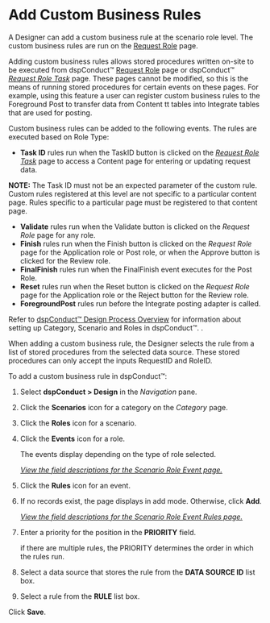 # Add Custom Business Rules

A Designer can add a custom business rule at the scenario role level.
The custom business rules are run on the [Request
Role](../Page_Desc/Request_Role_H.htm) page.

Adding custom business rules allows stored procedures written on-site to
be executed from dspConduct™ [Request
Role](../Page_Desc/Request_Role_H.htm) page or dspConduct™
<span style="font-style: italic;">[Request Role
Task](../Page_Desc/Request_Role_Task.htm)</span> page. These pages
cannot be modified, so this is the means of running stored procedures
for certain events on these pages. For example, using this feature a
user can register custom business rules to the Foreground Post to
transfer data from Content tt tables into Integrate tables that are used
for posting.

Custom business rules can be added to the following events. The rules
are executed based on Role Type:

  - **Task ID** rules run when the TaskID button is clicked on the
    <span style="font-style: italic;">[Request Role
    Task](../Page_Desc/Request_Role_Task.htm)</span> page to access a
    Content page for entering or updating request data.

**NOTE:** The Task ID must not be an expected parameter of the custom
rule. Custom rules registered at this level are not specific to a
particular content page. Rules specific to a particular page must be
registered to that content page.

  - **Validate** rules run when the Validate button is clicked on the
    <span style="font-style: italic;">Request Role</span> page for any
    role.
  - **Finish** rules run when the Finish button is clicked on the
    <span style="font-style: italic;">Request Role</span> page for the
    Application role or Post role, or when the Approve button is clicked
    for the Review role.
  - **FinalFinish** rules run when the FinalFinish event executes for
    the Post Role.
  - **Reset** rules run when the Reset button is clicked on the
    <span style="font-style: italic;">Request Role</span> page for the
    Application role or the Reject button for the Review role.
  - **ForegroundPost** rules run before the Integrate posting adapter is
    called.

Refer to [dspConduct™ Design Process
Overview](dspConduct_Design_Process_Overview.htm) for information about
setting up Category, Scenario and Roles in dspConduct™. .

When adding a custom business rule, the Designer selects the rule from a
list of stored procedures from the selected data source. These stored
procedures can only accept the inputs RequestID and RoleID.

To add a custom business rule in dspConduct™:

1.  Select <span style="font-weight: bold;">dspConduct \>
    </span>**Design** in the
    <span style="font-style: italic;">Navigation</span> pane.

2.  Click the **Scenarios** icon for a category on the
    <span style="font-style: italic;">Category</span> page.

3.  Click the **Roles** icon for a scenario.

4.  Click the **Events** icon for a role.
    
    The events display depending on the type of role selected.
    
    *[View the field descriptions for the Scenario Role Event
    page.](../Page_Desc/Scenario_Role_Event.htm)*

5.  Click the **Rules** icon for an event.

6.  If no records exist, the page displays in add mode. Otherwise, click
    **Add**.
    
    *[View the field descriptions for the Scenario Role Event Rules
    page.](../Page_Desc/Scenario_Role_Event_Rule.htm)*

7.  Enter a priority for the position in the **PRIORITY** field.
    
    if there are multiple rules, the PRIORITY determines the order in
    which the rules run.

8.  Select a data source that stores the rule from the **DATA SOURCE
    ID** list box.

9.  Select a rule from the **RULE** list box.

Click **Save**.
